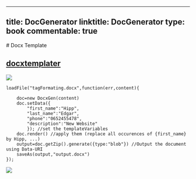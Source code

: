 
---
title: DocGenerator
linktitle: DocGenerator
type: book
commentable: true
---

﻿# Docx Template

## [docxtemplater](http://javascript-ninja.fr/docxtemplater/v1/examples/demo.html)

![](http://javascript-ninja.fr/docxtemplater/v1/examples/images/formatTagging.png)

```
loadFile("tagFormating.docx",function(err,content){

	doc=new DocxGen(content)
	doc.setData({
		"first_name":"Hipp",
		"last_name":"Edgar",
		"phone":"0652455478",
		"description":"New Website"
		}); //set the templateVariables
	doc.render() //apply them (replace all occurences of {first_name} by Hipp, ...)
	output=doc.getZip().generate({type:"blob"}) //Output the document using Data-URI
	saveAs(output,"output.docx")
});
```

![](http://javascript-ninja.fr/docxtemplater/v1/examples/images/formatTaggingResult.png)

    